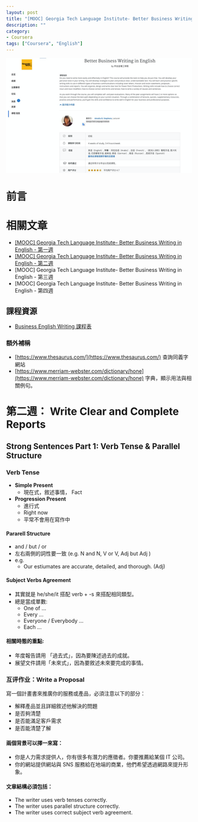 ```yaml
---
layout: post
title: "[MOOC] Georgia Tech Language Institute- Better Business Writing in English - 第二週"
description: ""
category: 
- Coursera
tags: ["Coursera", "English"]
---
```


![image-20220128163717165](../images/2021/image-20220128163717165.png)

# 前言





# 相關文章

- [[MOOC] Georgia Tech Language Institute- Better Business Writing in English - 第一週](https://www.evanlin.com/moocs-eng-writing-1/)
- [[MOOC] Georgia Tech Language Institute- Better Business Writing in English - 第二週](https://www.evanlin.com/moocs-eng-writing-2/)
- [MOOC] Georgia Tech Language Institute- Better Business Writing in English - 第三週
- [MOOC] Georgia Tech Language Institute- Better Business Writing in English - 第四週

## 課程資源

- [Business English Writing 課程表](https://www.coursera.org/learn/business-writing-english/home/info)

### 額外補稱

- [https://www.thesaurus.com/](https://www.thesaurus.com/)  查詢同義字網站
- [https://www.merriam-webster.com/dictionary/hone](https://www.merriam-webster.com/dictionary/hone) 字典，顯示用法與相關例句。

# 第二週： Write Clear and Complete Reports

## Strong Sentences Part 1: Verb Tense & Parallel Structure

### Verb Tense

- **Simple Present**
  - 現在式，敘述事情， Fact
- **Progression Present**
  - 進行式
  - Right now
  - 平常不會用在寫作中

#### Pararell Structure

- and / but / or
- 左右兩側的詞性要一致 (e.g. N and N,  V or V, Adj but Adj )
- e.g.
  - Our estiumates are accurate, detailed, and thorough. (Adj)

#### Subject Verbs Agreement

- 其實就是 he/she/it 搭配 verb + -s 來搭配相同類型。
- 總是當成單數:
  - One of ...
  - Every ...
  - Everyone / Everybody ...
  - Each ...

#### 相關時態的重點:

- 年度報告請用 「過去式」，因為要陳述過去的成就。
- 展望文件請用「未來式」，因為要敘述未來要完成的事情。

### 互评作业：Write a Proposal

寫一個計畫書來推廣你的服務或產品，必須注意以下的部分：

- 解釋產品並且詳細敘述他解決的問題
- 是否夠清楚
- 是否能滿足客戶需求
- 是否能清楚了解

#### 兩個背景可以擇一來寫：

- 你是人力需求提供人，你有很多有潛力的應徵者。你要推薦給某個 IT 公司。
- 你的網站提供網站與 SNS 服務給在地端的商業，他們希望透過網路來提升形象。

#### 文章結構必須包括：

- The writer uses verb tenses correctly. 
-  The writer uses parallel structure correctly. 
- The writer uses correct subject verb agreement.









